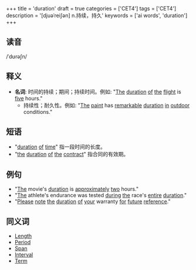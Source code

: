 +++
title = 'duration'
draft = true
categories = ['CET4']
tags = ['CET4']
description = '[djuəˈrei∫ən] n.持续，持久'
keywords = ['ai words', 'duration']
+++

## 读音
/ˈdʊrəʃn/

## 释义
- **名词**:
   时间的持续；期间；持续时间。例如: "[The](/zh/post/the/) [duration](/zh/post/duration/) [of](/zh/post/of/) [the](/zh/post/the/) [flight](/zh/post/flight/) is [five](/zh/post/five/) hours."
   - 持续性；耐久性。例如: "[The](/zh/post/the/) [paint](/zh/post/paint/) has [remarkable](/zh/post/remarkable/) [duration](/zh/post/duration/) [in](/zh/post/in/) [outdoor](/zh/post/outdoor/) conditions."

## 短语
- "[duration](/zh/post/duration/) [of](/zh/post/of/) [time](/zh/post/time/)" 指一段时间的长度。
- "[the](/zh/post/the/) [duration](/zh/post/duration/) [of](/zh/post/of/) [the](/zh/post/the/) [contract](/zh/post/contract/)" 指合同的有效期。

## 例句
- "[The](/zh/post/the/) movie's [duration](/zh/post/duration/) is [approximately](/zh/post/approximately/) [two](/zh/post/two/) hours."
- "[The](/zh/post/the/) athlete's endurance was tested [during](/zh/post/during/) [the](/zh/post/the/) race's [entire](/zh/post/entire/) [duration](/zh/post/duration/)."
- "[Please](/zh/post/please/) [note](/zh/post/note/) [the](/zh/post/the/) [duration](/zh/post/duration/) [of](/zh/post/of/) [your](/zh/post/your/) warranty [for](/zh/post/for/) [future](/zh/post/future/) [reference](/zh/post/reference/)."

## 同义词
- [Length](/zh/post/length/)
- [Period](/zh/post/period/)
- [Span](/zh/post/span/)
- [Interval](/zh/post/interval/)
- [Term](/zh/post/term/)
